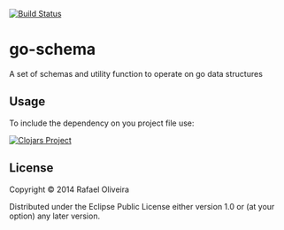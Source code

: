 [![Build Status](https://travis-ci.org/ludug3r0/go-schema.svg?branch=master)](https://travis-ci.org/ludug3r0/go-schema)

# go-schema

A set of schemas and utility function to operate on go data structures

## Usage

To include the dependency on you project file use:

[![Clojars Project](http://clojars.org/org.clojars.ludug3r0/go-schema/latest-version.svg)](http://clojars.org/org.clojars.ludug3r0/go-schema)

## License

Copyright © 2014 Rafael Oliveira

Distributed under the Eclipse Public License either version 1.0 or (at
your option) any later version.
